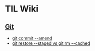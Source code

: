 # TIL Wiki

## [Git](./Git/)
- [git commit --amend](./Git/ammend.md)
- [git restore --staged vs git rm --cached ](./Git/restore.md)
